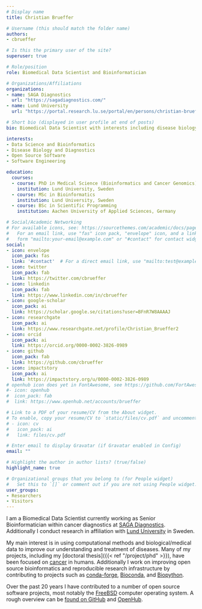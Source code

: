 ```yaml
---
# Display name
title: Christian Brueffer

# Username (this should match the folder name)
authors:
- cbrueffer

# Is this the primary user of the site?
superuser: true

# Role/position
role: Biomedical Data Scientist and Bioinformatician

# Organizations/Affiliations
organizations:
- name: SAGA Diagnostics
  url: "https://sagadiagnostics.com/"
- name: Lund University
  url: "https://portal.research.lu.se/portal/en/persons/christian-brueffer"

# Short bio (displayed in user profile at end of posts)
bio: Biomedical Data Scientist with interests including disease biology and diagnostics, particularly in cancer, and open source bioinformatics.

interests:
- Data Science and Bioinformatics
- Disease Biology and Diagnostics
- Open Source Software
- Software Engineering

education:
  courses:
  - course: PhD in Medical Science (Bioinformatics and Cancer Genomics)
    institution: Lund University, Sweden
  - course: MSc in Bioinformatics
    institution: Lund University, Sweden
  - course: BSc in Scientific Programming
    institution: Aachen University of Applied Sciences, Germany

# Social/Academic Networking
# For available icons, see: https://sourcethemes.com/academic/docs/page-builder/#icons
#   For an email link, use "fas" icon pack, "envelope" icon, and a link in the
#   form "mailto:your-email@example.com" or "#contact" for contact widget.
social:
- icon: envelope
  icon_pack: fas
  link: '#contact'  # For a direct email link, use "mailto:test@example.org".
- icon: twitter
  icon_pack: fab
  link: https://twitter.com/cbrueffer
- icon: linkedin
  icon_pack: fab
  link: https://www.linkedin.com/in/cbrueffer
- icon: google-scholar
  icon_pack: ai
  link: https://scholar.google.se/citations?user=BFnR7W8AAAAJ
- icon: researchgate
  icon_pack: ai
  link: https://www.researchgate.net/profile/Christian_Brueffer2
- icon: orcid
  icon_pack: ai
  link: https://orcid.org/0000-0002-3826-0989
- icon: github
  icon_pack: fab
  link: https://github.com/cbrueffer
- icon: impactstory
  icon_pack: ai
  link: https://impactstory.org/u/0000-0002-3826-0989
# openhub icon does yet in FontAwesome, see https://github.com/FortAwesome/Font-Awesome/issues/8347
#- icon: openhub
#  icon_pack: fab
#  link: https://www.openhub.net/accounts/brueffer

# Link to a PDF of your resume/CV from the About widget.
# To enable, copy your resume/CV to `static/files/cv.pdf` and uncomment the lines below.
# - icon: cv
#   icon_pack: ai
#   link: files/cv.pdf

# Enter email to display Gravatar (if Gravatar enabled in Config)
email: ""

# Highlight the author in author lists? (true/false)
highlight_name: true

# Organizational groups that you belong to (for People widget)
#   Set this to `[]` or comment out if you are not using People widget.
user_groups:
- Researchers
- Visitors
---
```


I am a Biomedical Data Scientist currently working as Senior Bioinformatician within cancer diagnostics at [SAGA Diagnostics](https://sagadiagnostics.com/).
Additionally I conduct research in affiliation with [Lund University](https://portal.research.lu.se/portal/en/persons/christian-brueffer) in Sweden.

My main interest is in using computational methods and biological/medical data to improve our understanding and treatment of diseases.
Many of my projects, including my [doctoral thesis]({{< ref "/project/phd" >}}), have been focused on [cancer](tag/cancer) in humans.
Additionally I work on improving open source bioinformatics and reproducible research infrastructure
by contributing to projects such as [conda-forge](https://conda-forge.org/), [Bioconda](https://bioconda.github.io/), and [Biopython](https://biopython.org/).

Over the past 20 years I have contributed to a number of open source software projects, most notably the [FreeBSD](https://www.freebsd.org/) computer operating system.
A rough overview can be [found on GitHub](https://github.com/cbrueffer) and [OpenHub](https://www.openhub.net/accounts/brueffer).
